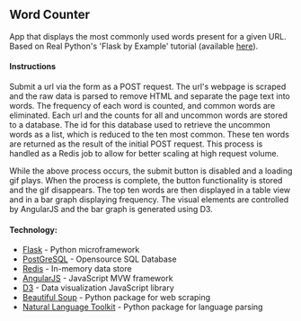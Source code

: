 ## Word Counter

App that displays the most commonly used words present for a given URL. Based on Real Python's 'Flask by Example' tutorial (available [here](https://realpython.com/blog/python/flask-by-example-part-1-project-setup/)).

#### Instructions

Submit a url via the form as a POST request. The url's webpage is scraped and the raw data is parsed to remove HTML and separate the page text into words. The frequency of each word is counted, and common words are eliminated. Each url and the counts for all and uncommon words are stored to a database. The id for this database  used to retrieve the uncommon words as a list, which is reduced to the ten most common. These ten words are returned as the result of the initial POST request. This process is handled as a Redis job to allow for better scaling at high request volume.

While the above process occurs, the submit button is disabled and a loading gif plays. When the process is complete, the button functionality is stored and the gif disappears. The top ten words are then displayed in a table view and in a bar graph displaying frequency. The visual elements are controlled by AngularJS and the bar graph is generated using D3.

#### Technology:
 * [Flask](http://flask.pocoo.org/) - Python microframework
 * [PostGreSQL](https://www.postgresql.org/) - Opensource SQL Database
 * [Redis](http://redis.io/) - In-memory data store
 * [AngularJS](https://angularjs.org/) - JavaScript MVW framework
 * [D3](https://d3js.org/) - Data visualization JavaScript library
 * [Beautiful Soup](https://pypi.python.org/pypi/beautifulsoup4) - Python package for web scraping
 * [Natural Language Toolkit](http://www.nltk.org/) - Python package for language parsing


